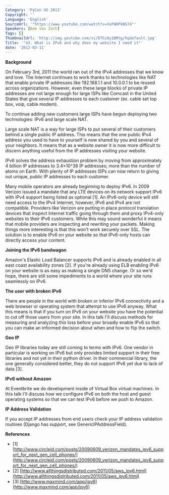 ```yaml
---
Category: 'PyCon US 2012'
Copyright: ''
Language: 'English'
SourceUrl: '"https://www.youtube.com/watch?v=VuFW0PkNS74"'
Speakers: [Bob Van Zant]
Tags: []
ThumbnailUrl: 'http://img.youtube.com/vi/DTGi8y1DMtg/hqdefault.jpg'
Title: '"43. What is IPv6 and why does my website I need it"'
date: '2012-03-11'
---
```

**Background**

On February 3rd, 2011 the world ran out of the IPv4 addresses that we know and
love. The Internet continues to work thanks to technologies like NAT that
enable private IP addresses like 192.168.1.1 and 10.0.0.1 to be reused across
organizations. However, even these large blocks of private IP addresses are
not large enough for large ISPs like Comcast in the United States that give
several IP addresses to each customer (ex. cable set top box, voip, cable
modem).

To continue adding new customers large ISPs have begun deploying two
technologies: IPv6 and large scale NAT.

Large scale NAT is a way for large ISPs to put several of their customers
behind a single public IP address. This means that the one public IPv4 address
you used to have to yourself is now shared by you and several of your
neighbors. It means that as a website owner it is now more difficult to
discern anything useful from the IP addresses visiting your website.

IPv6 solves the address exhaustion problem by moving from approximately 4
billion IP addresses to 3.4×10^38 IP addresses; more than the number of atoms
on Earth. With plenty of IP addresses ISPs can now return to giving out
unique, public IP addresses to each customer.

Many mobile operators are already beginning to deploy IPv6. In 2009 Verizon
issued a mandate that any LTE devices on its network support IPv6 with IPv4
support being listed as optional [1]. An IPv6-only device will still need
access to the IPv4 Internet, however, IPv6 and IPv4 are not compatible.
Providers like Verizon are putting in place protocol translation devices that
inspect Internet traffic going through them and proxy IPv4-only websites to
their IPv6 customers. While this may sound wonderful it means that mobile
providers are inspecting and rewriting your packets. Making things more
interesting is that this won't work securely over SSL. The solution is to
enable IPv6 on your website so that IPv6-only hosts can directly access your
content.

**Joining the IPv6 bandwagon**

Amazon's Elastic Load Balancer supports IPv6 and is already enabled in all
east coast availability zones [2]. If you're already using ELB enabling IPv6
on your website is as easy as making a single DNS change. Or so we'd hope,
there are still some impediments to a world where your site runs seamlessly on
IPv6.

**The user with broken IPv6**

There are people in the world with broken or inferior IPv6 connectivity and a
web browser or operating system that attempt to use IPv6 anyway. What this
means is that if you turn on IPv6 on your website you have the potential to
cut off those users from your site. In this talk I'll discuss methods for
measuring and analyzing this loss before your broadly enable IPv6 so that you
can make an informed decision about when and how to flip the switch.

**Geo IP**

Geo IP libraries today are still coming to terms with IPv6. One vendor in
particular is working on IPv6 but only provides limited support in their free
libraries and not yet in their python driver. In their commercial library, the
one generally considered better, they do not support IPv6 yet due to lack of
data [3].

**IPv6 without Amazon**

At Eventbrite we do development inside of Virtual Box virtual machines. In
this talk I'll discuss how we configure IPv6 on both the host and guest
operating systems so that we can test IPv6 before we push to Amazon.

**IP Address Validation**

If you accept IP addresses from end users check your IP address validation
routines (Django has support, see GenericIPAddressField).

**References**

  * [1] [http://www.circleid.com/posts/20090609_verizon_mandates_ipv6_support_for_next_gen_cell_phones/](http://www.circleid.com/posts/20090609_verizon_mandates_ipv6_support_for_next_gen_cell_phones/)
  * [2] [http://www.allthingsdistributed.com/2011/05/aws_ipv6.html](http://www.allthingsdistributed.com/2011/05/aws_ipv6.html)
  * [3] [http://www.maxmind.com/app/ipv6](http://www.maxmind.com/app/ipv6)

